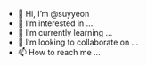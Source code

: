- 👋 Hi, I’m @suyyeon
- 👀 I’m interested in ...
- 🌱 I’m currently learning ...
- 💞️ I’m looking to collaborate on ...
- 📫 How to reach me ...

<!---
suyyeon/suyyeon is a ✨ special ✨ repository because its `README.md` (this file) appears on your GitHub profile.
You can click the Preview link to take a look at your changes.
--->
